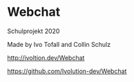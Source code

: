 # Webchat
Schulprojekt 2020

Made by Ivo Tofall and Collin Schulz

http://ivoltion.dev/Webchat

https://github.com/Ivolution-dev/Webchat
